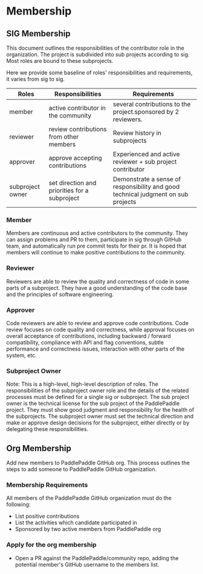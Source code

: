# Membership

## SIG Membership

This document outlines the responsibilities of the contributor role in the organization. The project is subdivided into sub projects according to sig. Most roles are bound to these subprojects.

Here we provide some baseline of roles' responsibilities and requirements, it varies from sig to sig.

| Roles | Responsibilities | Requirements |
| -----| ---------------- | ------------ |
| member | active contributor in the community | several contributions to the project.sponsored by 2 reviewers.  |
| reviewer | review contributions from other members | Review history in subprojects |
| approver | approve accepting contributions | Experienced and active reviewer + sub project contributor |
| subproject owner | set direction and priorities for a subproject | Demonstrate a sense of responsibility and good technical judgment on sub projects |

### Member

Members are continuous and active contributors to the community. They can assign problems and PR to them, participate in sig through GitHub team, and automatically run pre commit tests for their pr. It is hoped that members will continue to make positive contributions to the community.

### Reviewer

Reviewers are able to review the quality and correctness of code in some parts of a subproject. They have a good understanding of the code base and the principles of software engineering.

### Approver

Code reviewers are able to review and approve code contributions. Code review focuses on code quality and correctness, while approval focuses on overall acceptance of contributions, including backward / forward compatibility, compliance with API and flag conventions, subtle performance and correctness issues, interaction with other parts of the system, etc.

### Subproject Owner

Note: This is a high-level, high-level description of roles. The responsibilities of the subproject owner role and the details of the related processes must be defined for a single sig or subproject.
The sub project owner is the technical license for the sub project of the PaddlePaddle project. They must show good judgment and responsibility for the health of the subprojects. The subproject owner must set the technical direction and make or approve design decisions for the subproject, either directly or by delegating these responsibilities.

## Org Membership

Add new members to PaddlePaddle GitHub org. This process outlines the steps to add someone to PaddlePaddle GitHub organization. 

### Membership Requirements

All members of the PaddlePaddle GitHub organization must do the following:

- List positive contributions
- List the activities which candidate participated in
- Sponsored by two active members from PaddlePaddle org

### Apply for the org membership

- Open a PR against the PaddlePaddle/community repo, adding the potential member's GitHub username to the members list.
